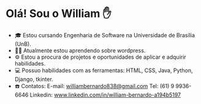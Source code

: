 # Olá! Sou o William ✋

- 🎓 Estou cursando Engenharia de Software na Universidade de Brasília (UnB).
- 👨‍💻 Atualmente estou aprendendo sobre wordpress.
- ⚙️ Estou a procura de projetos e oportunidades de aplicar e adquirir habilidades.
- 💻 Possuo habilidades com as ferramentas: HTML, CSS, Java, Python, Django, tkinter.
- ☎️ Contatos:
  E-mail: williambernardo838@gmail.com
  Tel: (61) 9 9936-6646
  Linkedin: www.linkedin.com/in/william-bernardo-a194b5197
